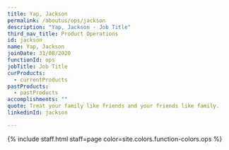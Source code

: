 ```yaml
---
title: Yap, Jackson
permalink: /aboutus/ops/jackson
description: "Yap, Jackson - Job Title"
third_nav_title: Product Operations
id: jackson
name: Yap, Jackson
joinDate: 31/08/2020
functionId: ops
jobTitle: Job Title
curProducts:
  - currentProducts
pastProducts:
  - pastProducts
accomplishments: ""
quote: Treat your family like friends and your friends like family.
linkedinId: jackson

---
```


{% include staff.html staff=page color=site.colors.function-colors.ops %}
